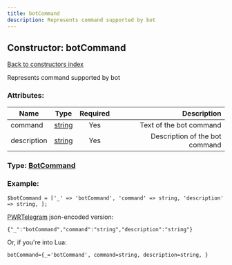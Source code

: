 ```yaml
---
title: botCommand
description: Represents command supported by bot
---
```

## Constructor: botCommand  
[Back to constructors index](index.md)



Represents command supported by bot

### Attributes:

| Name     |    Type       | Required | Description |
|----------|:-------------:|:--------:|------------:|
|command|[string](../types/string.md) | Yes|Text of the bot command|
|description|[string](../types/string.md) | Yes|Description of the bot command|



### Type: [BotCommand](../types/BotCommand.md)


### Example:

```
$botCommand = ['_' => 'botCommand', 'command' => string, 'description' => string, ];
```  

[PWRTelegram](https://pwrtelegram.xyz) json-encoded version:

```
{"_":"botCommand","command":"string","description":"string"}
```


Or, if you're into Lua:  


```
botCommand={_='botCommand', command=string, description=string, }

```


